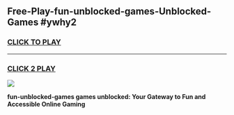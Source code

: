
## Free-Play-fun-unblocked-games-Unblocked-Games #ywhy2
<h3>
<a href="https://news.freeplayer.one?title=fun-unblocked-games&ref=8M">CLICK TO PLAY</a></h3>
<hr>

<h3>
<a href="https://news.freeplayer.one?title=fun-unblocked-games&ref=8M">CLICK 2 PLAY</a>
  
</h3>

<a href="https://news.freeplayer.one?title=fun-unblocked-games&ref=8M"><img src="https://clearcache.store/games.png"></a>


**fun-unblocked-games games unblocked: Your Gateway to Fun and Accessible Online Gaming**
